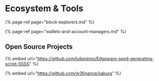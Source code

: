 # Ecosystem & Tools

{% page-ref page="block-explorers.md" %}

{% page-ref page="wallets-and-account-managers.md" %}

## Open Source Projects

{% embed url="https://github.com/luboremo/Edgeware-seed-generating-script-SSSS" %}

{% embed url="https://github.com/w3finance/sakura" %}



